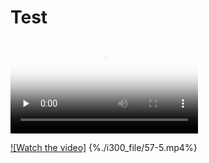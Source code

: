 # Test

<video id="video" controls="" preload="none" poster="http://media.w3.org/2010/05/sintel/poster.png">
      <source id="mp4" src="./i300_file/57-5.mp4" type="video/mp4">
</video>

[![Watch the video]](./i300_file/57-5.mp4)
{%./i300_file/57-5.mp4%}
